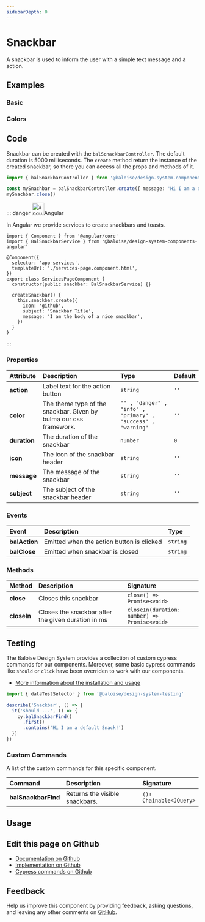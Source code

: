 ```yaml
---
sidebarDepth: 0
---
```


# Snackbar


<!-- START: human documentation top -->

A snackbar is used to inform the user with a simple text message and a action.

<!-- END: human documentation top -->

<ClientOnly><docs-component-tabs></docs-component-tabs></ClientOnly>


## Examples

### Basic

<ClientOnly><docs-demo-bal-snackbar-95></docs-demo-bal-snackbar-95></ClientOnly>


### Colors

<ClientOnly><docs-demo-bal-snackbar-96></docs-demo-bal-snackbar-96></ClientOnly>



## Code

<!-- START: human documentation code -->

Snackbar can be created with the `balScnackbarController`. The default duration is 5000 milliseconds.
The `create` method return the instance of the created snackbar, so there you can access all the props and methods of it.

```typescript
import { balSnackbarController } from '@baloise/design-system-components'

const mySnachbar = balSnackbarController.create({ message: 'Hi I am a default snackbar!', duration: 1000 })
mySnachbar.close()
```

::: danger <img src="https://angular.io/assets/images/logos/angular/angular.svg" data-origin="https://angular.io/assets/images/logos/angular/angular.svg" alt="angular" style="width: 32px">Angular

In Angular we provide services to create snackbars and toasts.

```typescript{2,9,12-16}
import { Component } from '@angular/core'
import { BalSnackbarService } from '@baloise/design-system-components-angular'

@Component({
  selector: 'app-services',
  templateUrl: './services-page.component.html',
})
export class ServicesPageComponent {
  constructor(public snackbar: BalSnackbarService) {}

  createSnackbar() {
    this.snackbar.create({
      icon: 'github',
      subject: 'Snackbar Title',
      message: 'I am the body of a nice snackbar',
    })
  }
}
```

:::

<!-- END: human documentation code -->

### Properties


| Attribute    | Description                                                       | Type                                                                    | Default         |
| :----------- | :---------------------------------------------------------------- | :---------------------------------------------------------------------- | :-------------- |
| **action**   | Label text for the action button                                  | <code>string</code>                                                     | <code>''</code> |
| **color**    | The theme type of the snackbar. Given by bulma our css framework. | <code>"" , "danger" , "info" , "primary" , "success" , "warning"</code> | <code>''</code> |
| **duration** | The duration of the snackbar                                      | <code>number</code>                                                     | <code>0</code>  |
| **icon**     | The icon of the snackbar header                                   | <code>string</code>                                                     | <code>''</code> |
| **message**  | The message of the snackbar                                       | <code>string</code>                                                     | <code>''</code> |
| **subject**  | The subject of the snackbar header                                | <code>string</code>                                                     | <code>''</code> |

### Events


| Event         | Description                               | Type                |
| :------------ | :---------------------------------------- | :------------------ |
| **balAction** | Emitted when the action button is clicked | <code>string</code> |
| **balClose**  | Emitted when snackbar is closed           | <code>string</code> |

### Methods


| Method      | Description                                        | Signature                                                           |
| :---------- | :------------------------------------------------- | :------------------------------------------------------------------ |
| **close**   | Closes this snackbar                               | <code>close() =&#62; Promise&#60;void&#62;</code>                   |
| **closeIn** | Closes the snackbar after the given duration in ms | <code>closeIn(duration: number) =&#62; Promise&#60;void&#62;</code> |

## Testing

The Baloise Design System provides a collection of custom cypress commands for our components. Moreover, some basic cypress commands like `should` or `click` have been overriden to work with our components.

- [More information about the installation and usage](/components/tooling/testing.html)

<!-- START: human documentation testing -->

```typescript
import { dataTestSelector } from '@baloise/design-system-testing'

describe('Snackbar', () => {
  it('should ...', () => {
    cy.balSnackbarFind()
      .first()
      .contains('Hi I am a default Snack!')
  })
})
```

<!-- END: human documentation testing -->

### Custom Commands

A list of the custom commands for this specific component.

| Command             | Description                    | Signature                                  |
| :------------------ | :----------------------------- | :----------------------------------------- |
| **balSnackbarFind** | Returns the visible snackbars. | <code>(): Chainable&#60;JQuery&#62;</code> |

## Usage

<!-- START: human documentation usage -->

<!-- END: human documentation usage -->



## Edit this page on Github

* [Documentation on Github](https://github.com/baloise/design-system/blob/master/docs/src/components/components/bal-snackbar.md)
* [Implementation on Github](https://github.com/baloise/design-system/blob/master/packages/components/src/components/bal-snackbar)
* [Cypress commands on Github](https://github.com/baloise/design-system/blob/master/packages/testing/src/commands)

## Feedback

Help us improve this component by providing feedback, asking questions, and leaving any other comments on [GitHub](https://github.com/baloise/design-system/issues/new).


<ClientOnly>
  <docs-component-script tag="balSnackbar"></docs-component-script>
</ClientOnly>
